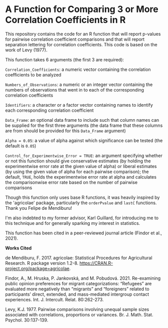 
# A Function for Comparing 3 or More Correlation Coefficients in R

This repository contains the code for an R function that will report p-values for pairwise correlation coefficient comparisons and that will report separation lettering for correlation coefficients. This code is based on the work of Levy (1977).

This function takes 6 arguments (the first 3 are required):

`Correlation_Coefficients`: a numeric vector containing the correlation coefficients to be analyzed

`Numbers_of_Observations`: a numeric or an integer vector containing the numbers of observations that went in to each of the corresponding correlation coefficients

`Identifiers`: a character or a factor vector containing names to identify each corresponding correlation coefficient

`Data_Frame`: an optional data frame to include such that column names can be supplied for the first three arguments (the data frame that these columns are from should be provided for this `Data_Frame` argument)

`Alpha = 0.05`: a value of alpha against which significance can be tested (the default is `0.05`)

`Control_for_Experimentwise_Error = TRUE`: an argument specifying whether or not this function should give conservative estimates (by holding the experimentwise error rate at the given value of alpha) or liberal estimates (by using the given value of alpha for each pairwise comparison); the default, `TRUE`, holds the experimentwise error rate at alpha and calculates the comparisonwise error rate based on the number of pairwise comparisons

Though this function only uses base R functions, it was heavily inspired by the 'agricolae' package, particularly the `orderPvalue` and `lastC` functions. Thank you Felipe de Mendiburu!

I'm also indebted to my former advisor, Karl Guillard, for introducing me to this technique and for generally sparking my interest in statistics.

This function has been cited in a peer-reviewed journal article (Findor et al., 2021).

<b>Works Cited</b>

de Mendiburu, F. 2017. agricolae: Statistical Procedures for Agricultural Research. R package version 1.2-8. <https://CRAN.R-project.org/package=agricolae>.

Findor, A., M. Hruska, P. Jankovská, and M. Pobudová. 2021. Re-examining public opinion preferences for migrant categorizations: “Refugees” are evaluated more negatively than “migrants” and “foreigners” related to participants’ direct, extended, and mass-mediated intergroup contact experiences. Int. J. Intercult. Relat. 80:262-273.

Levy, K.J. 1977. Pairwise comparisons involving unequal sample sizes associated with correlations, proportions or variances. Br. J. Math. Stat. Psychol. 30:137-139.
